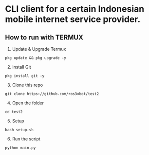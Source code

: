 # CLI client for a certain Indonesian mobile internet service provider.

## How to run with TERMUX
1. Update & Upgrade Termux
```
pkg update && pkg upgrade -y
```
2. Install Git
```
pkg install git -y
```
3. Clone this repo
```
git clone https://github.com/ros3xbot/test2
```
4. Open the folder
```
cd test2
```
5. Setup
```
bash setup.sh
```
6. Run the script
```
python main.py
```

